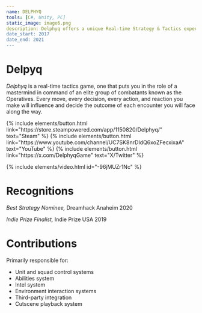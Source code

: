 ```yaml
---
name: DELPHYQ
tools: [C#, Unity, PC]
static_image: image6.png
description: Delphyq offers a unique Real-time Strategy & Tactics experience, that puts you in the seat of the "Mastermind.”
date_start: 2017
date_end: 2021
---
```


# Delpyq

_Delphyq_ is a real-time tactics game, one that puts you in the role of a mastermind in command of an elite group of combatants known as the Operatives. Every move, every decision, every action, and reaction you make will influence and decide the outcome of each encounter you will face along the way.

<p class="text-center">
{% include elements/button.html link="https://store.steampowered.com/app/1150820/Delphyq/" text="Steam" %}
{% include elements/button.html link="https://www.youtube.com/channel/UC7SK8nrDIdQ6xoZFecxixaA" text="YouTube" %}
{% include elements/button.html link="https://x.com/DelphyqGame" text="X/Twitter" %}
</p>

{% include elements/video.html id="-96jMUZr1Nc" %}

# Recognitions

_Best Strategy Nominee,_ Dreamhack Anaheim 2020

_Indie Prize Finalist,_ Indie Prize USA 2019

# Contributions

Primarily responsible for:
- Unit and squad control systems
- Abilities system
- Intel system
- Environment interaction systems
- Third-party integration
- Cutscene playback system
